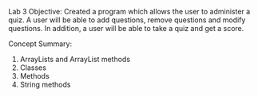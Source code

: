 Lab 3 Objective: Created a program which allows the user to administer a quiz. A user will be able to add questions, remove questions and modify questions. In addition, a user will be able to take a quiz and get a score.

Concept Summary:

1. ArrayLists and ArrayList methods
2. Classes
3. Methods
4. String methods
